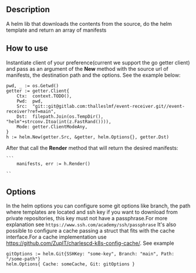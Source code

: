 ## Description
A helm lib that downloads the contents from the source, do the helm template
and return an array of manifests
## How to use
Instantiate  client of your preference(current we support the go getter client)
and pass as an argument of the **New** method with the source url of manifests,  the destination path  and the options.
See the example below:

    pwd, _ := os.Getwd()
	getter := getter.Client{
		Ctx:  context.TODO(),
		Pwd:  pwd,
		Src:  "git::git@gitlab.com:thalleslmf/event-receiver.git//event-receiver?ref=main",
		Dst:  filepath.Join(os.TempDir(), "helm"+strconv.Itoa(int(z.FastRand()))),
		Mode: getter.ClientModeAny,
	}
	h := helm.New(getter.Src, &getter, helm.Options{}, getter.Dst)


After that call the **Render** method that will return the desired manifests:

    ```
        manifests, err := h.Render()

    ``
## Options
In the helm options you can configure some git options like branch, the path where templates are located and  ssh key if you want to download from private repositories, this key must not have a passphrase.For more explanation see ```https://www.ssh.com/academy/ssh/passphrase```
It's also possible to configure a cache passing a struct that fits with the cache interface.For a cache implementation use https://github.com/ZupIT/charlescd-k8s-config-cache/.
See example
``` 
gitOptions := helm.Git{SSHKey: "some-key", Branch: "main", Path: "/some-path"}
helm.Options{ Cache: someCache, Git: gitOptions }
	
```
